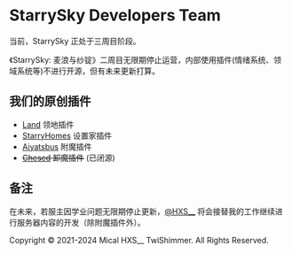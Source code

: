 # StarrySky Developers Team
当前，StarrySky 正处于三周目阶段。


《StarrySky: 麦浪与纱锭》二周目无限期停止运营，内部使用插件(情绪系统、领域系统等)不进行开源，但有未来更新打算。

## 我们的原创插件
- [Land](https://github.com/MCStarrySky/Land) 领地插件
- [StarryHomes](https://github.com/MCStarrySky/StarryHomes) 设置家插件
- [Aiyatsbus](https://github.com/MCStarrySky/Aiyatsbus) 附魔插件
- ~~[Chesed](https://github.com/MCStarrySky/Chesed) 卸魔插件~~ (已闭源)

## 备注
在未来，若服主因学业问题无限期停止更新，[@HXS__](https://github.com/FoxLlN) 将会接替我的工作继续进行服务器内容的开发（除附魔插件外）。

Copyright ©️ 2021-2024 Mical HXS__ TwiShimmer. All Rights Reserved.
